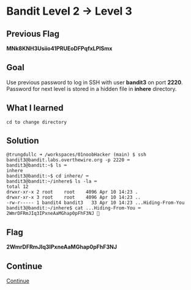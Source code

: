 # Bandit Level 2 → Level 3

## Previous Flag
<b>MNk8KNH3Usiio41PRUEoDFPqfxLPlSmx</b>

## Goal
Use previous password to log in SSH with user <b>bandit3</b> on port <b>2220</b>.  Password for next level is stored in a hidden file in <b>inhere</b> directory.

## What I learned
```
cd to change directory
```

## Solution
```
@trungdullc ➜ /workspaces/01noobHacker (main) $ ssh bandit3@bandit.labs.overthewire.org -p 2220 ⌨️
bandit3@bandit:~$ ls ⌨️
inhere
bandit3@bandit:~$ cd inhere/ ⌨️
bandit3@bandit:~/inhere$ ls -la ⌨️
total 12
drwxr-xr-x 2 root    root    4096 Apr 10 14:23 .
drwxr-xr-x 3 root    root    4096 Apr 10 14:23 ..
-rw-r----- 1 bandit4 bandit3   33 Apr 10 14:23 ...Hiding-From-You
bandit3@bandit:~/inhere$ cat ...Hiding-From-You ⌨️
2WmrDFRmJIq3IPxneAaMGhap0pFhF3NJ 🔐
```

## Flag
<b>2WmrDFRmJIq3IPxneAaMGhap0pFhF3NJ</b>

## Continue
[Continue](/overthewire/0304.md)